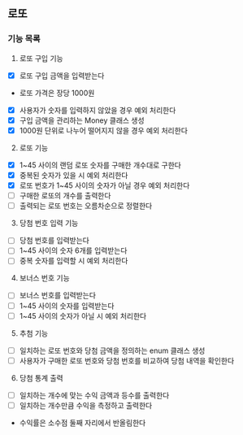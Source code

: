 
## 로또

### 기능 목록

1. 로또 구입 기능
- [x] 로또 구입 금액을 입력받는다
- 로또 가격은 장당 1000원
- [x] 사용자가 숫자를 입력하지 않았을 경우 예외 처리한다
- [x] 구입 금액을 관리하는 Money 클래스 생성
- [x] 1000원 단위로 나누어 떨어지지 않을 경우 예외 처리한다

2. 로또 기능
- [x] 1~45 사이의 랜덤 로또 숫자를 구매한 개수대로 구한다
- [x] 중복된 숫자가 있을 시 예외 처리한다
- [x] 로또 번호가 1~45 사이의 숫자가 아닐 경우 예외 처리한다
- [ ] 구매한 로또의 개수를 출력한다
- [ ] 출력되는 로또 번호는 오름차순으로 정렬한다

3. 당첨 번호 입력 기능
- [ ] 당첨 번호를 입력받는다
- [ ] 1~45 사이의 숫자 6개를 입력받는다
- [ ] 중복 숫자를 입력할 시 예외 처리한다

4. 보너스 번호 기능
- [ ] 보너스 번호를 입력받는다
- [ ] 1~45 사이의 숫자를 입력받는다
- [ ] 1~45 사이의 숫자가 아닐 시 예외 처리한다

5. 추첨 기능
- [ ] 일치하는 로또 번호와 당첨 금액을 정의하는 enum 클래스 생성
- [ ] 사용자가 구매한 로또 번호와 당첨 번호를 비교하여 당첨 내역을 확인한다

6. 당첨 통계 출력
- [ ] 일치하는 개수에 맞는 수익 금액과 등수를 출력한다
- [ ] 일치하는 개수만큼 수익을 측정하고 출력한다
- 수익률은 소수점 둘째 자리에서 반올림한다
